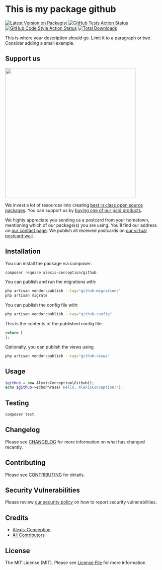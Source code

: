 # This is my package github

[![Latest Version on Packagist](https://img.shields.io/packagist/v/alexis-conception/github.svg?style=flat-square)](https://packagist.org/packages/alexis-conception/github)
[![GitHub Tests Action Status](https://img.shields.io/github/actions/workflow/status/alexis-conception/github/run-tests.yml?branch=main&label=tests&style=flat-square)](https://github.com/alexis-conception/github/actions?query=workflow%3Arun-tests+branch%3Amain)
[![GitHub Code Style Action Status](https://img.shields.io/github/actions/workflow/status/alexis-conception/github/fix-php-code-style-issues.yml?branch=main&label=code%20style&style=flat-square)](https://github.com/alexis-conception/github/actions?query=workflow%3A"Fix+PHP+code+style+issues"+branch%3Amain)
[![Total Downloads](https://img.shields.io/packagist/dt/alexis-conception/github.svg?style=flat-square)](https://packagist.org/packages/alexis-conception/github)

This is where your description should go. Limit it to a paragraph or two. Consider adding a small example.

## Support us

[<img src="https://github-ads.s3.eu-central-1.amazonaws.com/github.jpg?t=1" width="419px" />](https://spatie.be/github-ad-click/github)

We invest a lot of resources into creating [best in class open source packages](https://spatie.be/open-source). You can support us by [buying one of our paid products](https://spatie.be/open-source/support-us).

We highly appreciate you sending us a postcard from your hometown, mentioning which of our package(s) you are using. You'll find our address on [our contact page](https://spatie.be/about-us). We publish all received postcards on [our virtual postcard wall](https://spatie.be/open-source/postcards).

## Installation

You can install the package via composer:

```bash
composer require alexis-conception/github
```

You can publish and run the migrations with:

```bash
php artisan vendor:publish --tag="github-migrations"
php artisan migrate
```

You can publish the config file with:

```bash
php artisan vendor:publish --tag="github-config"
```

This is the contents of the published config file:

```php
return [
];
```

Optionally, you can publish the views using

```bash
php artisan vendor:publish --tag="github-views"
```

## Usage

```php
$github = new AlexisConception\Github();
echo $github->echoPhrase('Hello, AlexisConception!');
```

## Testing

```bash
composer test
```

## Changelog

Please see [CHANGELOG](CHANGELOG.md) for more information on what has changed recently.

## Contributing

Please see [CONTRIBUTING](CONTRIBUTING.md) for details.

## Security Vulnerabilities

Please review [our security policy](../../security/policy) on how to report security vulnerabilities.

## Credits

- [Alexis-Conception](https://github.com/Alexis-Conception)
- [All Contributors](../../contributors)

## License

The MIT License (MIT). Please see [License File](LICENSE.md) for more information.
